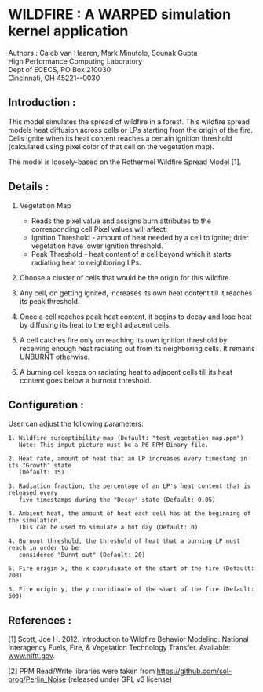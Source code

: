 # WILDFIRE : A WARPED simulation kernel application #

Authors : Caleb van Haaren, Mark Minutolo, Sounak Gupta <br>
High Performance Computing Laboratory <br>
Dept of ECECS, PO Box 210030 <br>
Cincinnati, OH  45221--0030 <br>

## Introduction : ##

This model simulates the spread of wildfire in a forest. This wildfire spread models
heat diffusion across cells or LPs starting from the origin of the fire. Cells ignite
when its heat content reaches a certain ignition threshold (calculated using pixel
color of that cell on the vegetation map).

The model is loosely-based on the Rothermel Wildfire Spread Model [1].

## Details : ##

1. Vegetation Map
    - Reads the pixel value and assigns burn attributes to the corresponding cell
    Pixel values will affect:
    + Ignition Threshold -  amount of heat needed by a cell to ignite; drier vegetation
    have lower ignition threshold.
    + Peak Threshold - heat content of a cell beyond which it starts radiating heat to
    neighboring LPs.

2. Choose a cluster of cells that would be the origin for this wildfire.

3. Any cell, on getting ignited, increases its own heat content till it reaches its peak
threshold.

4. Once a cell reaches peak heat content, it begins to decay and lose heat by diffusing
its heat to the eight adjacent cells.

5. A cell catches fire only on reaching its own ignition threshold by receiving enough
heat radiating out from its neighboring cells. It remains UNBURNT otherwise.

6. A burning cell keeps on radiating heat to adjacent cells till its heat content goes
below a burnout threshold.


## Configuration : ##

User can adjust the following parameters:

    1. Wildfire susceptibility map (Default: "test_vegetation_map.ppm")
       Note: This input picture must be a P6 PPM Binary file.

    2. Heat rate, amount of heat that an LP increases every timestamp in its "Growth" state
       (Default: 15)

    3. Radiation fraction, the percentage of an LP's heat content that is released every
       five timestamps during the "Decay" state (Default: 0.05)

    4. Ambient heat, the amount of heat each cell has at the beginning of the simulation.
       This can be used to simulate a hot day (Default: 0)

    4. Burnout threshold, the threshold of heat that a burning LP must reach in order to be
       considered "Burnt out" (Default: 20)

    5. Fire origin x, the x cooridinate of the start of the fire (Default: 700)

    6. Fire origin y, the y cooridinate of the start of the fire (Default: 600)


## References : ##

[1] Scott, Joe H. 2012. Introduction to Wildfire Behavior Modeling. National Interagency
Fuels, Fire, & Vegetation Technology Transfer. Available: www.niftt.gov.

[2] PPM Read/Write libraries were taken from https://github.com/sol-prog/Perlin_Noise
(released under GPL v3 license)
